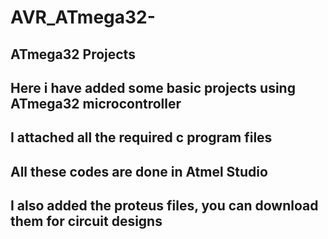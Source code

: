 # AVR_ATmega32-
## ATmega32 Projects
## Here i have added some basic projects using ATmega32 microcontroller
## I attached all the required c program files
## All these codes are done in Atmel Studio
## I also added the proteus files, you can download them for circuit designs

